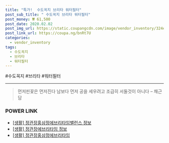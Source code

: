 ```yaml
--- 
title: "특가!  수도꼭지 브리타 워터필터" 
post_sub_title: " 수도꼭지 브리타 워터필터" 
post_money: ₩ 61,500 
post_date: 2020.02.02 
post_img_url: https://static.coupangcdn.com/image/vendor_inventory/324e/d5e4be8821923f6f3cb49a30f06eac5977b8b4a6818ddec5eb9fdeec296d.jpg 
post_link_url: https://coupa.ng/bnRt7U 
categories: 
  - vendor_inventory 
tags: 
  - 수도꼭지 
  - 브리타 
  - 워터필터 
--- 
```

  #수도꼭지 #브리타 #워터필터 
<hr> 

> 먼저핀꽃은 먼저진다  남보다 먼저 공을 세우려고 조급히 서둘것이 아니다 – 채근담 


### POWER LINK

* <a href="https://blog.naver.com/santokki14/221768684260" target="_blank"> [생활] 정관장홍삼정에브리타임밸런스 정보 </a>
* <a href="https://blog.naver.com/santokki14/221765487222" target="_blank"> [생활] 정관장에브리타임 정보 </a>
* <a href="https://blog.naver.com/fasyy4321/221759110360" target="_blank"> [생활] 정관장홍삼정에브리타임  </a>
